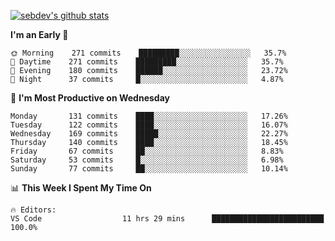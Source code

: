 [![sebdev's github stats](https://github-readme-stats.vercel.app/api?username=sebdeveloper6952)](https://github.com/anuraghazra/github-readme-stats)
<!--START_SECTION:waka-->
**I'm an Early 🐤** 

```text
🌞 Morning    271 commits    █████████░░░░░░░░░░░░░░░░   35.7% 
🌆 Daytime    271 commits    █████████░░░░░░░░░░░░░░░░   35.7% 
🌃 Evening    180 commits    ██████░░░░░░░░░░░░░░░░░░░   23.72% 
🌙 Night      37 commits     █░░░░░░░░░░░░░░░░░░░░░░░░   4.87%

```
📅 **I'm Most Productive on Wednesday** 

```text
Monday       131 commits    ████░░░░░░░░░░░░░░░░░░░░░   17.26% 
Tuesday      122 commits    ████░░░░░░░░░░░░░░░░░░░░░   16.07% 
Wednesday    169 commits    █████░░░░░░░░░░░░░░░░░░░░   22.27% 
Thursday     140 commits    ████░░░░░░░░░░░░░░░░░░░░░   18.45% 
Friday       67 commits     ██░░░░░░░░░░░░░░░░░░░░░░░   8.83% 
Saturday     53 commits     █░░░░░░░░░░░░░░░░░░░░░░░░   6.98% 
Sunday       77 commits     ██░░░░░░░░░░░░░░░░░░░░░░░   10.14%

```


📊 **This Week I Spent My Time On** 

```text
🔥 Editors: 
VS Code                  11 hrs 29 mins      █████████████████████████   100.0%

```


<!--END_SECTION:waka-->
